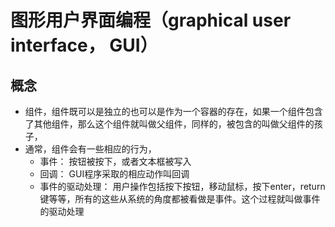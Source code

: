 # 图形用户界面编程（graphical user interface， GUI）

## 概念
- 组件，组件既可以是独立的也可以是作为一个容器的存在，如果一个组件包含了其他组件，那么这个组件就叫做父组件，同样的，被包含的叫做父组件的孩子，
- 通常，组件会有一些相应的行为，
    + 事件： 按钮被按下，或者文本框被写入
    + 回调： GUI程序采取的相应动作叫回调
    + 事件的驱动处理： 用户操作包括按下按钮，移动鼠标，按下enter，return键等等，所有的这些从系统的角度都被看做是事件。这个过程就叫做事件的驱动处理

